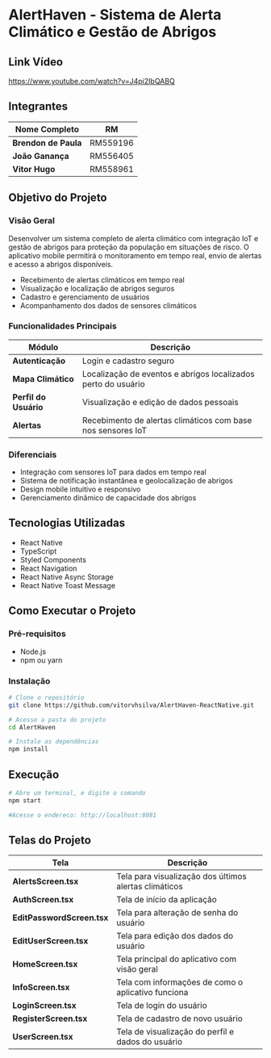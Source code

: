 # AlertHaven - Sistema de Alerta Climático e Gestão de Abrigos

## Link Vídeo

<a>https://www.youtube.com/watch?v=J4pi2IbQABQ</a>

## Integrantes
| Nome Completo         | RM      |
|-----------------------|---------|
| **Brendon de Paula**     | RM559196 |
| **João Ganança**         | RM556405 |
| **Vitor Hugo**           | RM558961 |

## Objetivo do Projeto

### Visão Geral
Desenvolver um sistema completo de alerta climático com integração IoT e gestão de abrigos para proteção da população em situações de risco. O aplicativo mobile permitirá o monitoramento em tempo real, envio de alertas e acesso a abrigos disponíveis.

- Recebimento de alertas climáticos em tempo real  
- Visualização e localização de abrigos seguros  
- Cadastro e gerenciamento de usuários  
- Acompanhamento dos dados de sensores climáticos  

### Funcionalidades Principais
| Módulo                   | Descrição                                                                          |
|--------------------------|--------------------------------------------------------------------------------------|
| **Autenticação**         | Login e cadastro seguro                                                             |
| **Mapa Climático**       | Localização de eventos e abrigos localizados perto do usuário                       |
| **Perfil do Usuário**    | Visualização e edição de dados pessoais                                             |
| **Alertas**              | Recebimento de alertas climáticos com base nos sensores IoT                         |

### Diferenciais
- Integração com sensores IoT para dados em tempo real  
- Sistema de notificação instantânea e geolocalização de abrigos  
- Design mobile intuitivo e responsivo  
- Gerenciamento dinâmico de capacidade dos abrigos  

## Tecnologias Utilizadas
- React Native  
- TypeScript  
- Styled Components  
- React Navigation  
- React Native Async Storage  
- React Native Toast Message  

## Como Executar o Projeto

### Pré-requisitos
- Node.js  
- npm ou yarn  

### Instalação
```bash
# Clone o repositório
git clone https://github.com/vitorvhsilva/AlertHaven-ReactNative.git

# Acesse a pasta do projeto
cd AlertHaven

# Instale as dependências
npm install
```

## Execução
```bash
# Abre um terminal, e digite o comando
npm start

#Acesse o endereco: http://localhost:8081
```

## Telas do Projeto

| Tela                    | Descrição                                                                 |
|-------------------------|---------------------------------------------------------------------------|
| **AlertsScreen.tsx**    | Tela para visualização dos últimos alertas climáticos                    |
| **AuthScreen.tsx**      | Tela de início da aplicação                                              |
| **EditPasswordScreen.tsx** | Tela para alteração de senha do usuário                               |
| **EditUserScreen.tsx**  | Tela para edição dos dados do usuário                                    |
| **HomeScreen.tsx**      | Tela principal do aplicativo com visão geral                             |
| **InfoScreen.tsx**      | Tela com informações de como o aplicativo funciona                       |
| **LoginScreen.tsx**     | Tela de login do usuário                                                 |
| **RegisterScreen.tsx**  | Tela de cadastro de novo usuário                                         |
| **UserScreen.tsx**      | Tela de visualização do perfil e dados do usuário                        |


